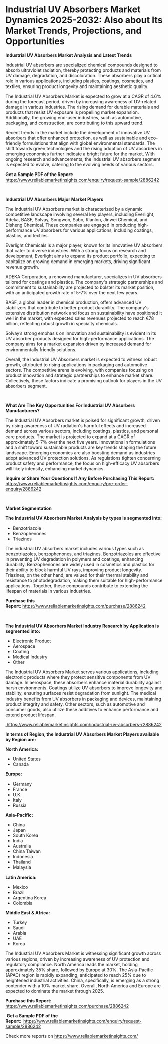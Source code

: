 <p><h1>Industrial UV Absorbers Market Dynamics 2025-2032: Also about Its Market Trends, Projections, and Opportunities</h1></p><p><strong>Industrial UV Absorbers Market Analysis and Latest Trends</strong></p>
<p><p>Industrial UV absorbers are specialized chemical compounds designed to absorb ultraviolet radiation, thereby protecting products and materials from UV damage, degradation, and discoloration. These absorbers play a critical role in various applications, including plastics, coatings, cosmetics, and textiles, ensuring product longevity and maintaining aesthetic quality.</p><p>The Industrial UV Absorbers Market is expected to grow at a CAGR of 4.6% during the forecast period, driven by increasing awareness of UV-related damage in various industries. The rising demand for durable materials and products that resist UV exposure is propelling market expansion. Additionally, the growing end-user industries, such as automotive, packaging, and construction, are contributing to this upward trend. </p><p>Recent trends in the market include the development of innovative UV absorbers that offer enhanced protection, as well as sustainable and eco-friendly formulations that align with global environmental standards. The shift towards green technologies and the rising adoption of UV absorbers in emerging economies further indicate a bright future for the market. With ongoing research and advancements, the industrial UV absorbers segment is expected to evolve, catering to the evolving needs of various sectors.</p></p>
<p><strong>Get a Sample PDF of the Report:&nbsp;</strong> <a href="https://www.reliablemarketinsights.com/enquiry/request-sample/2886242?utm_campaign=3078&utm_medium=2&utm_source=Github&utm_content=ia&utm_term=13032025&utm_id=industrial-uv-absorbers">https://www.reliablemarketinsights.com/enquiry/request-sample/2886242</a></p>
<p>&nbsp;</p>
<p><strong>Industrial UV Absorbers Major Market Players</strong></p>
<p><p>The Industrial UV Absorbers market is characterized by a dynamic competitive landscape involving several key players, including Everlight, Adeka, BASF, Solvay, Songwon, Sabo, Rianlon, Jinwei Chemical, and Disheng Chemical. These companies are engaged in producing high-performance UV absorbers for various applications, including coatings, plastics, and textiles.</p><p>Everlight Chemicals is a major player, known for its innovative UV absorbers that cater to diverse industries. With a strong focus on research and development, Everlight aims to expand its product portfolio, expecting to capitalize on growing demand in emerging markets, driving significant revenue growth.</p><p>ADEKA Corporation, a renowned manufacturer, specializes in UV absorbers tailored for coatings and plastics. The company's strategic partnerships and commitment to sustainability are projected to bolster its market position, with an anticipated growth rate of 5-7% over the next few years. </p><p>BASF, a global leader in chemical production, offers advanced UV stabilizers that contribute to better product durability. The company's extensive distribution network and focus on sustainability have positioned it well in the market, with expected sales revenues projected to reach €78 billion, reflecting robust growth in specialty chemicals.</p><p>Solvay’s strong emphasis on innovation and sustainability is evident in its UV absorber products designed for high-performance applications. The company aims for a market expansion driven by increased demand for environmentally friendly solutions.</p><p>Overall, the Industrial UV Absorbers market is expected to witness robust growth, attributed to rising applications in packaging and automotive sectors. The competitive arena is evolving, with companies focusing on product innovation and strategic partnerships to enhance market share. Collectively, these factors indicate a promising outlook for players in the UV absorbers segment.</p></p>
<p>&nbsp;</p>
<p><strong>What Are The Key Opportunities For Industrial UV Absorbers Manufacturers?</strong></p>
<p><p>The Industrial UV Absorbers market is poised for significant growth, driven by rising awareness of UV radiation's harmful effects and increased demand across various sectors, including coatings, plastics, and personal care products. The market is projected to expand at a CAGR of approximately 5-7% over the next five years. Innovations in formulations and a shift toward sustainable products are key trends shaping the future landscape. Emerging economies are also boosting demand as industries adopt advanced UV protection solutions. As regulations tighten concerning product safety and performance, the focus on high-efficacy UV absorbers will likely intensify, enhancing market dynamics.</p></p>
<p><strong>Inquire or Share Your Questions If Any Before Purchasing This Report:</strong> <a href="https://www.reliablemarketinsights.com/enquiry/pre-order-enquiry/2886242?utm_campaign=3078&utm_medium=2&utm_source=Github&utm_content=ia&utm_term=13032025&utm_id=industrial-uv-absorbers">https://www.reliablemarketinsights.com/enquiry/pre-order-enquiry/2886242</a></p>
<p>&nbsp;</p>
<p><strong>Market Segmentation</strong></p>
<p><strong>The Industrial UV Absorbers Market Analysis by types is segmented into:</strong></p>
<p><ul><li>Benzotriazole</li><li>Benzophenones</li><li>Triazines</li></ul></p>
<p><p>The industrial UV absorbers market includes various types such as benzotriazoles, benzophenones, and triazines. Benzotriazoles are effective in preventing UV degradation in polymers and coatings, enhancing durability. Benzophenones are widely used in cosmetics and plastics for their ability to block harmful UV rays, improving product longevity. Triazines, on the other hand, are valued for their thermal stability and resistance to photodegradation, making them suitable for high-performance applications. Together, these compounds contribute to extending the lifespan of materials in various industries.</p></p>
<p><strong>Purchase this Report:&nbsp;</strong><a href="https://www.reliablemarketinsights.com/purchase/2886242?utm_campaign=3078&utm_medium=2&utm_source=Github&utm_content=ia&utm_term=13032025&utm_id=industrial-uv-absorbers">https://www.reliablemarketinsights.com/purchase/2886242</a></p>
<p>&nbsp;</p>
<p><strong>The Industrial UV Absorbers Market Industry Research by Application is segmented into:</strong></p>
<p><ul><li>Electronic Product</li><li>Aerospace</li><li>Coating</li><li>Medical Industry</li><li>Other</li></ul></p>
<p><p>The Industrial UV Absorbers Market serves various applications, including electronic products where they protect sensitive components from UV damage. In aerospace, these absorbers enhance material durability against harsh environments. Coatings utilize UV absorbers to improve longevity and stability, ensuring surfaces resist degradation from sunlight. The medical industry benefits from UV absorbers in packaging and devices, maintaining product integrity and safety. Other sectors, such as automotive and consumer goods, also utilize these additives to enhance performance and extend product lifespan.</p></p>
<p><a href="https://www.reliablemarketinsights.com/industrial-uv-absorbers-r2886242?utm_campaign=3078&utm_medium=2&utm_source=Github&utm_content=ia&utm_term=13032025&utm_id=industrial-uv-absorbers">&nbsp;https://www.reliablemarketinsights.com/industrial-uv-absorbers-r2886242</a></p>
<p><strong>In terms of Region, the Industrial UV Absorbers Market Players available by Region are:</strong></p>
<p>
    <p> <strong> North America: </strong>
        <ul>
            <li>United States</li>
            <li>Canada</li>
        </ul>
        </p> 
    <p> <strong> Europe: </strong>
        <ul>
            <li>Germany</li>
            <li>France</li>
            <li>U.K.</li>
            <li>Italy</li>
            <li>Russia</li>
        </ul>
        </p> 
    <p> <strong> Asia-Pacific: </strong>
        <ul>
            <li>China</li>
            <li>Japan</li>
            <li>South Korea</li>
            <li>India</li>
            <li>Australia</li>
            <li>China Taiwan</li>
            <li>Indonesia</li>
            <li>Thailand</li>
            <li>Malaysia</li>
        </ul>
        </p> 
    <p> <strong> Latin America: </strong>
        <ul>
            <li>Mexico</li>
            <li>Brazil</li>
            <li>Argentina Korea</li>
            <li>Colombia</li>
        </ul>
        </p> 
    <p> <strong> Middle East & Africa: </strong>
        <ul>
            <li>Turkey</li>
            <li>Saudi</li>
            <li>Arabia</li>
            <li>UAE</li>
            <li>Korea</li>
        </ul>
    </p>
    </p>
<p><p>The Industrial UV Absorbers Market is witnessing significant growth across various regions, driven by increasing awareness of UV protection and regulatory compliance. North America leads the market, holding approximately 35% share, followed by Europe at 30%. The Asia-Pacific (APAC) region is rapidly expanding, anticipated to reach 25% due to heightened industrial activities. China, specifically, is emerging as a strong contender with a 10% market share. Overall, North America and Europe are expected to dominate the market through 2025.</p></p>
<p><strong>Purchase this Report: </strong><a href="https://www.reliablemarketinsights.com/purchase/2886242?utm_campaign=3078&utm_medium=2&utm_source=Github&utm_content=ia&utm_term=13032025&utm_id=industrial-uv-absorbers">https://www.reliablemarketinsights.com/purchase/2886242</a></p>
<p>&nbsp;<strong>Get a Sample PDF of the Report:&nbsp;&nbsp;</strong><a href="https://www.reliablemarketinsights.com/enquiry/request-sample/2886242?utm_campaign=3078&utm_medium=2&utm_source=Github&utm_content=ia&utm_term=13032025&utm_id=industrial-uv-absorbers">https://www.reliablemarketinsights.com/enquiry/request-sample/2886242</a></p>
<p><strong></strong></p>
<p>Check more reports on <a href="https://www.reliablemarketinsights.com/?utm_campaign=3078&utm_medium=2&utm_source=Github&utm_content=ia&utm_term=13032025&utm_id=industrial-uv-absorbers">https://www.reliablemarketinsights.com/</a></p>